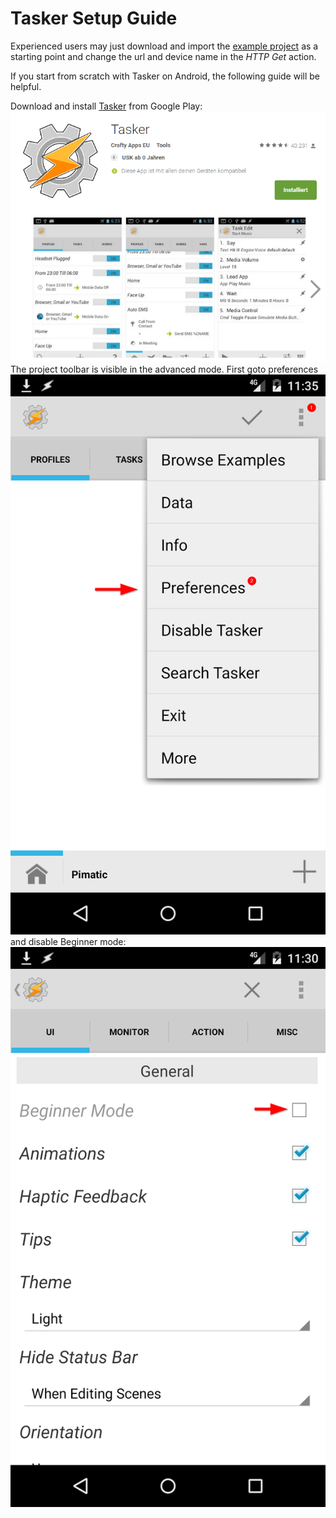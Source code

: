 # Tasker Setup Guide
[project]: https://raw.githubusercontent.com/bstrebel/pimatic-phone/master/assets/Pimatic.prj.xml

Experienced users may just download and import the [example project][project]
as a starting point and change the url and device name in the _HTTP Get_ action.

If you start from scratch with Tasker on Android, the following guide will be helpful.

Download and install [Tasker](https://play.google.com/store/apps/details?id=net.dinglisch.android.taskerm&hl=de) from Google Play:
![Google Play Store](TaskerApp.png)
The project toolbar is visible in the advanced mode. First goto preferences
![Tasker Preferences](Preferences.png)
and disable Beginner mode:
![Beginner Mode](BeginnerMode.png)



